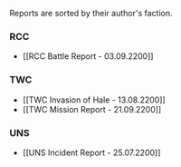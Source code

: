 Reports are sorted by their author's faction.

### RCC
- [[RCC Battle Report - 03.09.2200]]

### TWC
- [[TWC Invasion of Hale - 13.08.2200]]
- [[TWC Mission Report - 21.09.2200]]

### UNS
- [[UNS Incident Report - 25.07.2200]]


